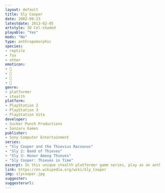 ```yaml
---
layout: default
title: Sly Cooper
date: 2002-09-23
latestdate: 2013-02-05
artstyle: 3D Cel-shaded
playable: "Yes"
mods: "No"
type: anthropomorphic
species: 
- reptile
- fox
- other
emoticon: 
- 🦝
- 🦛
- 🐢
- 🦊
genre: 
- platformer
- stealth
platform:
- PlayStation 2
- PlayStation 3
- PlayStation Vita
developer: 
- Sucker Punch Productions
- Sanzaru Games
publisher:
- Sony Computer Entertainment
series: 
- "Sly Cooper and the Thievius Racoonus"
- "Sly 2: Band of Thieves"
- "Sly 3: Honor Among Thieves"
- "Sly Cooper: Thieves in Time"
excerpt: In this unique stealth platformer game series, play as an anthropomorphic raccoon named Sly Cooper and his friends Bentley the turtle and Murray the hippopotamus as they steal treasure from villains and avoid getting caught by cop Carmelita Fox.
link: https://en.wikipedia.org/wiki/Sly_Cooper
img: slycooper.jpg
suggester: 
suggesterurl:  
---
```


